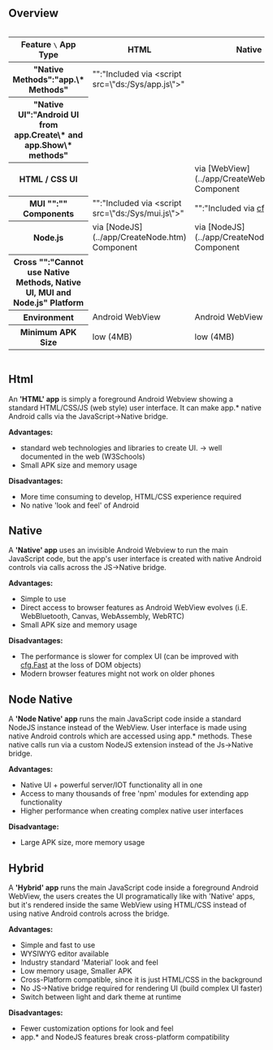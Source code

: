 ## Overview

<div style='overflow-x: scroll'>
<table>
    <thead>
        <tr>
            <th>Feature <kbd>\</kbd>   App Type</th>
            <th>HTML</th>
            <th>Native</th>
            <th>Node Native</th>
            <th>Hybrid</th>
        </tr>
    </thead>
    <tbody>
        <tr>
            <th>"Native Methods":"app.\* Methods"</th>
            <td><i class='fa fa-check green'></i> "<i class='fa fa-info-circle'></i>":"Included via <xml nobox><​script src=\"ds:/Sys/app.js\"></xml>"</td>
            <td><i class='fa fa-check green'></i></td>
            <td><i class='fa fa-check green'></i></td>
            <td><i class='fa fa-check green'></i> "<i class='fa fa-info-circle'></i>":"Not Cross-Platform"</td>
        </tr>
        <tr>
            <th>"Native UI":"Android UI from app.Create\* and app.Show\* methods"</th>
            <td><i class='fa fa-remove red'></i></td>
            <td><i class='fa fa-check green'></i></td>
            <td><i class='fa fa-check green'></i></td>
            <td><i class='fa fa-remove red'></i></td>
        </tr>
        <tr>
            <th>HTML / CSS UI</th>
            <td><i class='fa fa-check green'></i></td>
            <td class='tint-green'>via [WebView](../app/CreateWebView.htm) Component</td>
            <td class='tint-green'>via [WebView](../app/CreateWebView.htm) Component</td>
            <td><i class='fa fa-check green'></i></td>
        </tr>
        <tr>
            <th class='premHint'>MUI "<i class='fa fa-info-circle'></i>":"<premium>" Components</th>
            <td><i class='fa fa-check green'></i> "<i class='fa fa-info-circle'></i>":"Included via <xml nobox><​script src=\"ds:/Sys/mui.js\"></xml>"</td>
            <td><i class='fa fa-check green'></i> "<i class='fa fa-info-circle'></i>":"Included via <a href='04CodingFeatures.htm#MUI' onclick='location.href=this.href'>cfg.MUI</a>"</td>
            <td><i class='fa fa-check green'></i> "<i class='fa fa-info-circle'></i>":"Included via <a href='04CodingFeatures.htm#MUI' onclick='location.href=this.href'>cfg.MUI</a>"</td>
            <td><i class='fa fa-remove red'></i></td>
        </tr>
        <tr>
            <th>Node.js</th>
            <td class='tint-green'>via [NodeJS](../app/CreateNode.htm) Component</td>
            <td class='tint-green'>via [NodeJS](../app/CreateNode.htm) Component</td>
            <td><i class='fa fa-check green'></i></td>
            <td class='tint-green'>via [NodeJS](../app/CreateNode.htm) Component</td>
        </tr>
        <tr>
            <th>Cross "<i class='fa fa-info-circle'></i>":"Cannot use Native Methods, Native UI, MUI and Node.js" Platform</th>
            <td><i class='fa fa-check green'></i></td>
            <td><i class='fa fa-remove red'></i></td>
            <td><i class='fa fa-remove red'></i></td>
            <td><i class='fa fa-check green'></i></td>
        </tr>
        <tr>
            <th>Environment</th>
            <td class='tint-green'>Android WebView</td>
            <td class='tint-green'>Android WebView</td>
            <td class='tint-green'>NodeJS</td>
            <td class='tint-green'>Android WebView</td>
        </tr>
        <tr>
            <th>Minimum APK Size</th>
            <td class='tint-green'>low (4MB)</td>
            <td class='tint-green'>low (4MB)</td>
            <td class='tint-yellow'>high (30MB)</td>
            <td class='tint-green'>moderate (10MB)</td>
        </tr>
    </tbody>
</table>
</div>

## Html

An **'HTML' app** is simply a foreground Android Webview showing a standard HTML/CSS/JS (web style) user interface. It can make app.\* native Android calls via the JavaScript→Native bridge.

__Advantages:__
- standard web technologies and libraries to create UI.
→ well documented in the web (W3Schools)
- Small APK size and memory usage

__Disadvantages:__
- More time consuming to develop, HTML/CSS experience required
- No native 'look and feel' of Android


## Native

A **'Native' app** uses an invisible Android Webview to run the main JavaScript code, but the app's user interface is created with native Android controls via calls across the JS→Native bridge.

__Advantages:__
- Simple to use
- Direct access to browser features as Android WebView evolves (i.E. WebBluetooth, Canvas, WebAssembly, WebRTC)
- Small APK size and memory usage

__Disadvantages:__
- The performance is slower for complex UI (can be improved with [cfg.Fast](04CodingFeatures.htm#Fast) at the loss of DOM objects)
- Modern browser features might not work on older phones


## Node Native

A **'Node Native' app** runs the main JavaScript code inside a standard NodeJS instance instead of the WebView. User interface is made using native Android controls which are accessed using app.\* methods. These native calls run via a custom NodeJS extension instead of the Js→Native bridge.

__Advantages:__
- Native UI + powerful server/IOT functionality all in one
- Access to many thousands of free 'npm' modules for extending app functionality
- Higher performance when creating complex native user interfaces

__Disadvantage:__
- Large APK size, more memory usage


## Hybrid

A **'Hybrid' app** runs the main JavaScript code inside a foreground Android WebView,  the users creates the UI programatically like with 'Native' apps, but it's rendered inside the same WebView using HTML/CSS instead of using native Android controls across the bridge.

__Advantages:__
- Simple and fast to use
- WYSIWYG editor available
- Industry standard 'Material' look and feel
- Low memory usage, Smaller APK
- Cross-Platform compatible, since it is just HTML/CSS in the background
- No JS→Native bridge required for rendering UI (build complex UI faster)
- Switch between light and dark theme at runtime

__Disadvantages:__
- Fewer customization options for look and feel
- app.* and NodeJS features break cross-platform compatibility
